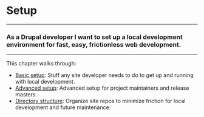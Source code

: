 Setup
======
---
### As a Drupal developer I want to set up a local development environment for fast, easy, frictionless web development.
---

This chapter walks through:
- [Basic setup](basic.html): Stuff any site developer needs to do to get up and
  running with local development.
- [Advanced setup](advanced.html): Advanced setup for project maintainers and
  release masters.
- [Directory structure](directory-overview.html): Organize site repos to
  minimize friction for local development and future maintenance.
